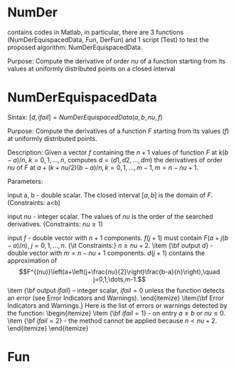 # NumDer
contains codes in Matlab, in particular, there are 3 functions (NumDerEquispacedData, Fun, DerFun) and 1 script (Test) to test the proposed algorithm: NumDerEquispacedData.

Purpose: Compute the derivative of order $nu$ of a function starting from its values at uniformly distributed points on a closed interval
# NumDerEquispacedData
Sintax: $[d,ifail]=NumDerEquispacedData(a,b,nu,f)$

Purpose: Compute the derivatives of a function $F$ starting from its values ($f$) at uniformly distributed points.

Description: Given a vector $f$ containing the $n+1$ values of function $F$ at $k(b-a)/n$, $k=0,1,...,n,$ computes 
$d=(d1,d2,...,dm)$ the derivatives of order $nu$ of $F$ at $a+(k+nu/2)(b-a)/n, k=0,1,...,m-1, m=n-nu+1.$

Parameters:

input a, b - double scalar. The closed interval $[a,b]$ is the domain of $F$. (Constraints: a<b)

input nu - integer scalar.  The values of $nu$ is the order of the searched derivatives. (Constraints: $nu\ge 1$)

input $f$ - double vector with $n+1$ components. $f(j+1)$ must contain $F\left(a+j(b-a)/n\right)$, $j=0,1,\dots,n$. {\it Constraints:} $n\ge nu+2$.
        \item {\bf output $d$} - double vector with $m=n-nu+1$ components. $d(j+1)$  contains the approximation of $$F^{(nu)}\left(a+\left(j+\frac{nu}{2}\right)\frac{b-a}{n}\right),\quad j=0,1,\dots,m-1.$$ 
        \item {\bf output $ifail$} – integer scalar, $ifail=0$ unless the function detects an error (see Error Indicators and Warnings).
    \end{itemize}
    \item{\bf Error Indicators and Warnings.} Here is the list of errors or warnings detected by the function:
    \begin{itemize}
        \item {\bf $ifail=1$} - on entry  $a\ge b$	or $nu\le 0$.
 	\item {\bf $ifail=2$} - the method cannot be applied because $n<nu+2$.
    \end{itemize}
\end{itemize}

# Fun
